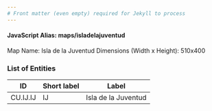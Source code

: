 ```yaml
---
# Front matter (even empty) required for Jekyll to process
---
```


#### JavaScript Alias: maps/isladelajuventud

Map Name: Isla de la Juventud
Dimensions (Width x Height): 510x400





### List of Entities

ID | Short label | Label
---|---|---|
CU.IJ.IJ|IJ|Isla de la Juventud